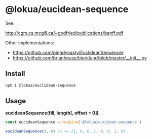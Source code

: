 # @lokua/eucidean-sequence

See:

http://cgm.cs.mcgill.ca/~godfried/publications/banff.pdf

Other implementations:

- https://github.com/pingdynasty/EuclideanSequencer
- https://github.com/brianhouse/bjorklund/blob/master/__init__.py

## Install

```sh
npm i @lokua/euclidean-sequence
```

## Usage

**eucideanSequence(fill, length[, offset = 0])**

```js
const eucideanSequence = require('@lokua/eucidean-sequence')

eucideanSequence(3, 8) // => [1, 0, 0, 1, 0, 0, 1, 0]
```
